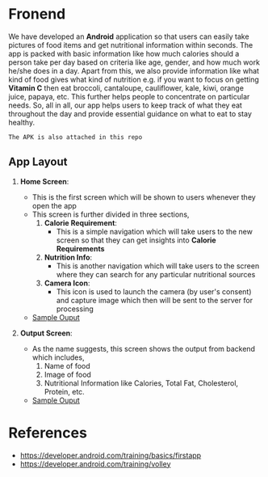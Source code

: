 # Fronend

We have developed an **Android** application so that users can easily take pictures of food items and get nutritional information within seconds. The app is packed with basic information like how much calories should a person take per day based on criteria like age, gender, and how much work he/she does in a day. Apart from this, we also provide information like what kind of food gives what kind of nutrition e.g. if you want to focus on getting **Vitamin C** then eat broccoli, cantaloupe, cauliflower, kale, kiwi, orange juice, papaya, etc. This further helps people to concentrate on particular needs. So, all in all, our app helps users to keep track of what they eat throughout the day and provide essential guidance on what to eat to stay healthy.

```
The APK is also attached in this repo
```

## App Layout

1. **Home Screen**:
	* This is the first screen which will be shown to users whenever they open the app
	* This screen is further divided in three sections,
		1. **Calorie Requirement**:
			* This is a simple navigation which will take users to the new screen so that they can get insights into **Calorie Requirements**
		2. **Nutrition Info**:
			* This is another navigation which will take users to the screen where they can search for any particular nutritional sources
		3. **Camera Icon**:
			* This icon is used to launch the camera (by user's consent) and capture image which then will be sent to the server for processing
	* [Sample Ouput](../Output/Output-3.png "Home Screen")

2. **Output Screen**:
	* As the name suggests, this screen shows the output from backend which includes,
		1. Name of food
		2. Image of food
		3. Nutritional Information like Calories, Total Fat, Cholesterol, Protein, etc.
	* [Sample Ouput](../Output/Output-1.png "Output")

# References

* https://developer.android.com/training/basics/firstapp
* https://developer.android.com/training/volley